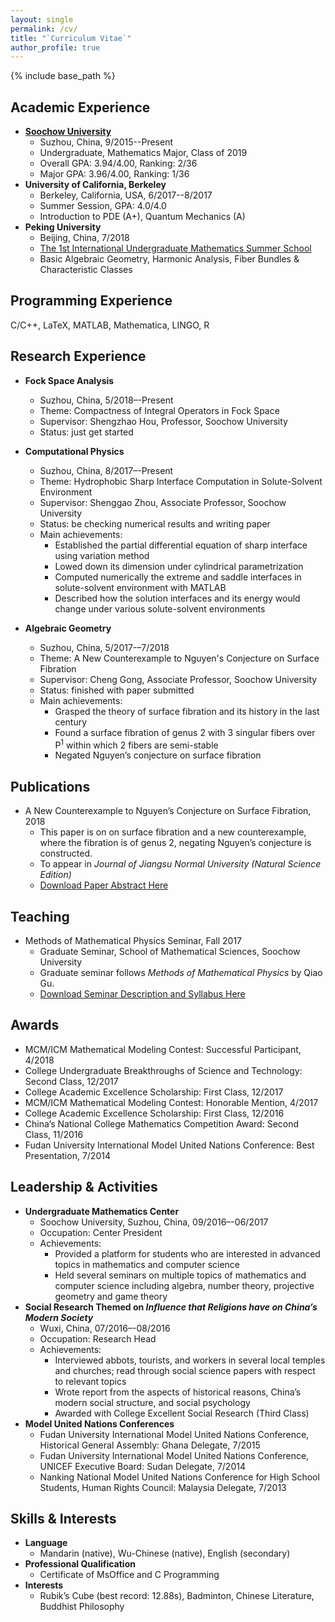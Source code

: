 ```yaml
---
layout: single
permalink: /cv/
title: "`Curriculum Vitae`"
author_profile: true
---
```


{% include base_path %}

## Academic Experience

* **[Soochow University](http://www.suda.edu.cn)**
  * Suzhou, China, 9/2015--Present
  * Undergraduate, Mathematics Major, Class of 2019
  * Overall GPA: 3.94/4.00, Ranking: 2/36
  * Major GPA: 3.96/4.00, Ranking: 1/36
* **University of California, Berkeley**
  * Berkeley, California, USA, 6/2017--8/2017
  * Summer Session, GPA: 4.0/4.0
  * Introduction to PDE (A+), Quantum Mechanics (A)
* **Peking University**
  * Beijing, China, 7/2018
  * [The 1st International Undergraduate Mathematics Summer School](http://www.math.pku.edu.cn/misc/puremath/summerschool/)
  * Basic Algebraic Geometry, Harmonic Analysis, Fiber Bundles & Characteristic Classes

## Programming Experience

C/C++, LaTeX, MATLAB, Mathematica, LINGO, R

## Research Experience

* **Fock Space Analysis**
  * Suzhou, China, 5/2018–-Present
  * Theme: Compactness of Integral Operators in Fock Space
  * Supervisor: Shengzhao Hou, Professor, Soochow University
  * Status: just get started

* **Computational Physics**
  * Suzhou, China, 8/2017–-Present
  * Theme: Hydrophobic Sharp Interface Computation in Solute-Solvent Environment
  * Supervisor: Shenggao Zhou, Associate Professor, Soochow University
  * Status: be checking numerical results and writing paper
  * Main achievements:
    * Established the partial differential equation of sharp interface using variation method
    * Lowed down its dimension under cylindrical parametrization
    * Computed numerically the extreme and saddle interfaces in solute-solvent environment with MATLAB
    * Described how the solution interfaces and its energy would change under various solute-solvent environments

* **Algebraic Geometry**
  * Suzhou, China, 5/2017-–7/2018
  * Theme: A New Counterexample to Nguyen's Conjecture on Surface Fibration
  * Supervisor: Cheng Gong, Associate Professor, Soochow University
  * Status: finished with paper submitted
  * Main achievements:
    * Grasped the theory of surface fibration and its history in the last century
    * Found a surface fibration of genus 2 with 3 singular fibers over P<sup>1</sup> within which 2 fibers are semi-stable
    * Negated Nguyen’s conjecture on surface fibration

## Publications
* A New Counterexample to Nguyen’s Conjecture on Surface Fibration, 2018
  * This paper is on on surface fibration and a new counterexample, where the fibration is of genus 2, negating Nguyen’s conjecture is constructed.
  * To appear in _Journal of Jiangsu Normal University (Natural Science Edition)_
  * [Download Paper Abstract Here](http://Hao-Xiao.github.io/files/Nguyen.pdf)

## Teaching
* Methods of Mathematical Physics Seminar, Fall 2017
  * Graduate Seminar, School of Mathematical Sciences, Soochow University
  * Graduate seminar follows _Methods of Mathematical Physics_ by Qiao Gu.
  * [Download Seminar Description and Syllabus Here](https://Hao-Xiao.github.io/files/syllabus.pdf)

## Awards

* MCM/ICM Mathematical Modeling Contest: Successful Participant, 4/2018
* College Undergraduate Breakthroughs of Science and Technology: Second Class, 12/2017
* College Academic Excellence Scholarship: First Class, 12/2017
* MCM/ICM Mathematical Modeling Contest: Honorable Mention, 4/2017
* College Academic Excellence Scholarship: First Class, 12/2016
* China’s National College Mathematics Competition Award: Second Class, 11/2016
* Fudan University International Model United Nations Conference: Best Presentation, 7/2014

## Leadership & Activities

* **Undergraduate Mathematics Center**
  * Soochow University, Suzhou, China, 09/2016–-06/2017
  * Occupation: Center President
  * Achievements:
    * Provided a platform for students who are interested in advanced topics in mathematics and computer science
    * Held several seminars on multiple topics of mathematics and computer science including algebra, number theory, projective geometry and game theory
* **Social Research Themed on _Influence that Religions have on China’s Modern Society_**
  * Wuxi, China, 07/2016–-08/2016
  * Occupation: Research Head
  * Achievements:
    * Interviewed abbots, tourists, and workers in several local temples and churches; read through social science papers with respect to relevant topics
    * Wrote report from the aspects of historical reasons, China’s modern social structure, and social psychology
    * Awarded with College Excellent Social Research (Third Class)
* **Model United Nations Conferences**
  * Fudan University International Model United Nations Conference, Historical General Assembly: Ghana Delegate, 7/2015
  * Fudan University International Model United Nations Conference, UNICEF Executive Board: Sudan Delegate, 7/2014
  * Nanking National Model United Nations Conference for High School Students, Human Rights Council: Malaysia Delegate, 7/2013

## Skills & Interests

* **Language**
  * Mandarin (native), Wu-Chinese (native), English (secondary)
* **Professional Qualification**
  * Certificate of MsOffice and C Programming
* **Interests**
  * Rubik’s Cube (best record: 12.88s), Badminton, Chinese Literature, Buddhist Philosophy